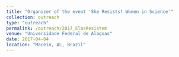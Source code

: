 ```yaml
---
title: "Organizer of the event 'She Resists! Women in Science'"
collection: outreach
type: "outreach"
permalink: /outreach/2017_ElasResistem
venue: "Universidade Federal de Alagoas"
date: 2017-04-04
location: "Maceió, AL, Brazil"
---
```



